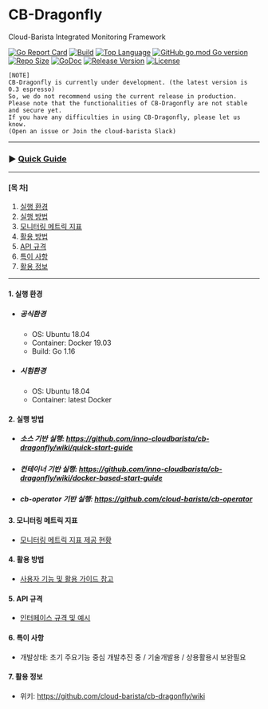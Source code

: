 
# CB-Dragonfly
Cloud-Barista Integrated Monitoring Framework

[![Go Report Card](https://goreportcard.com/badge/github.com/cloud-barista/cb-dragonfly)](https://goreportcard.com/report/github.com/cloud-barista/cb-dragonfly)
[![Build](https://img.shields.io/github/workflow/status/cloud-barista/cb-dragonfly/Build%20amd64%20container%20image)](https://github.com/cloud-barista/cb-dragonfly/actions?query=workflow%3A%22Build+amd64+container+image%22)
[![Top Language](https://img.shields.io/github/languages/top/cloud-barista/cb-dragonfly)](https://github.com/cloud-barista/cb-dragonfly/search?l=go)
[![GitHub go.mod Go version](https://img.shields.io/github/go-mod/go-version/cloud-barista/cb-dragonfly?label=go.mod)](https://github.com/cloud-barista/cb-dragonfly/blob/master/go.mod)
[![Repo Size](https://img.shields.io/github/repo-size/cloud-barista/cb-dragonfly)](#)
[![GoDoc](https://godoc.org/github.com/cloud-barista/cb-dragonfly?status.svg)](https://pkg.go.dev/github.com/cloud-barista/cb-dragonfly@master)
[![Release Version](https://img.shields.io/github/v/release/cloud-barista/cb-dragonfly?color=blue)](https://github.com/cloud-barista/cb-dragonfly/releases/latest)
[![License](https://img.shields.io/github/license/cloud-barista/cb-dragonfly?color=blue)](https://github.com/cloud-barista/cb-dragonfly/blob/master/LICENSE)

```
[NOTE]
CB-Dragonfly is currently under development. (the latest version is 0.3 espresso)
So, we do not recommend using the current release in production.
Please note that the functionalities of CB-Dragonfly are not stable and secure yet.
If you have any difficulties in using CB-Dragonfly, please let us know.
(Open an issue or Join the cloud-barista Slack)
```

***
### ▶ **[Quick Guide](https://github.com/cloud-barista/cb-dragonfly/wiki/Quick-Start-Guide)**
***

#### [목    차]

1. [실행 환경](#1-실행-환경)
2. [실행 방법](#2-실행-방법)
3. [모니터링 메트릭 지표](#3-모니터링-메트릭-지표)
4. [활용 방법](#4-활용-방법)
5. [API 규격](#5-API-규격)
6. [특이 사항](#6-특이-사항)
7. [활용 정보](#7-활용-정보)
 
***

#### 1. 실행 환경

- ##### 공식환경
  - OS: Ubuntu 18.04
  - Container: Docker 19.03
  - Build: Go 1.16
- ##### 시험환경
  - OS: Ubuntu 18.04
  - Container: latest Docker

#### 2. 실행 방법

- ##### 소스 기반 실행: https://github.com/inno-cloudbarista/cb-dragonfly/wiki/quick-start-guide
- ##### 컨테이너 기반 실행: https://github.com/inno-cloudbarista/cb-dragonfly/wiki/docker-based-start-guide
- ##### cb-operator 기반 실행: https://github.com/cloud-barista/cb-operator

#### 3. 모니터링 메트릭 지표
- [모니터링 메트릭 지표 제공 현황](https://github.com/cloud-barista/cb-dragonfly/wiki/Supported-Metrics)

#### 4. 활용 방법
- [사용자 기능 및 활용 가이드 참고](https://github.com/cloud-barista/cb-dragonfly/wiki/feature-and-usage)

#### 5. API 규격
- [인터페이스 규격 및 예시](https://github.com/cloud-barista/cb-dragonfly/wiki/user-interface)

#### 6. 특이 사항
- 개발상태: 초기 주요기능 중심 개발추진 중 / 기술개발용 / 상용활용시 보완필요

#### 7. 활용 정보
- 위키: https://github.com/cloud-barista/cb-dragonfly/wiki
